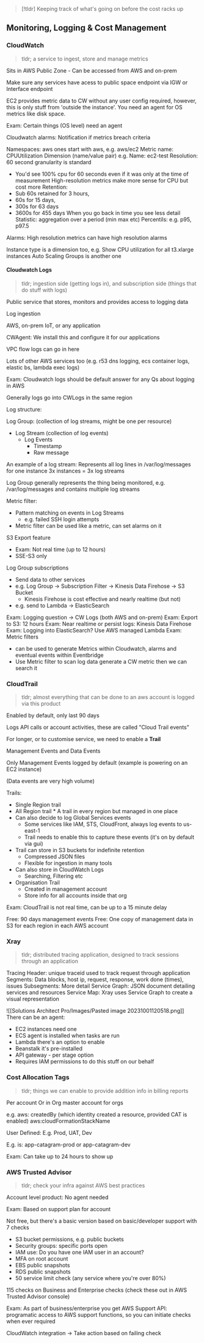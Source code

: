 > [!tldr] Keeping track of what's going on before the cost racks up
## Monitoring, Logging & Cost Management
### CloudWatch

> tldr; a service to ingest, store and manage metrics

Sits in AWS Public Zone - Can be accessed from AWS and on-prem

Make sure any services have acess to public space endpoint via IGW or Interface endpoint

EC2 provides metric data to CW without any user config required, however, this is only stuff from 'outside the instance'. You need an agent for OS metrics like disk space.

Exam: Certain things (OS level) need an agent

Cloudwatch alarms: Notification if metrics breach criteria

Namespaces: aws ones start with aws, e.g. aws/ec2
Metric name: CPUUtilization
Dimension (name/value pair) e.g. Name: ec2-test
Resolution: 60 second granularity is standard
* You'd see 100% cpu for 60 seconds even if it was only at the time of measurement
High-resolution metrics make more sense for CPU but cost more
Retention: 
* Sub 60s retained for 3 hours, 
* 60s for 15 days, 
* 300s for 63 days
* 3600s for 455 days
When you go back in time you see less detail
Statistic: aggregation over a period (min max etc)
Percentils: e.g. p95, p97.5

Alarms: High resolution metrics can have high resolution alarms

Instance type is a dimension too, e.g. Show CPU utilization for all t3.xlarge instances
Auto Scaling Groups is another one

#### Cloudwatch Logs

> tldr; ingestion side (getting logs in), and subscription side (things that do stuff with logs)

Public service that stores, monitors and provides access to logging data

Log ingestion

AWS, on-prem IoT, or any application

CWAgent: We install this and configure it for our applications

VPC flow logs can go in here

Lots of other AWS services too (e.g. r53 dns logging, ecs container logs, elastic bs, lambda exec logs)

Exam: Cloudwatch logs should be default answer for any Qs about logging in AWS

Generally logs go into CWLogs in the same region

Log structure:

Log Group: (collection of log streams, might be one per resource)
* Log Stream (collection of log events)
	* Log Events
		* Timestamp
		* Raw message

An example of a log stream: Represents all log lines in /var/log/messages for one instance
3x instances = 3x log streams

Log Group generally represents the thing being monitored, e.g. /var/log/messages and contains multiple log streams

Metric filter:
* Pattern matching on events in Log Streams
	* e.g. failed SSH login attempts
* Metric filter can be used like a metric, can set alarms on it

S3 Export feature
* Exam: Not real time (up to 12 hours)
* SSE-S3 only

Log Group subscriptions
* Send data to other services
* e.g. Log Group -> Subscription Filter -> Kinesis Data Firehose -> S3 Bucket
	* Kinesis Firehose is cost effective and nearly realtime (but not)
* e.g. send to Lambda -> ElasticSearch 

Exam: Logging question -> CW Logs (both AWS and on-prem)
Exam: Export to S3: 12 hours
Exam: Near realtime or persist logs: Kinesis Data Firehose
Exam: Logging into ElasticSearch? Use AWS managed Lambda
Exam: Metric filters 
* can be used to generate Metrics within Cloudwatch, alarms and eventual events within Eventbridge
* Use Metric filter to scan log data generate a CW metric then we can search it

### CloudTrail

> tldr; almost everything that can be done to an aws account is logged via this product

Enabled by default, only last 90 days

Logs API calls or account activities, these are called "Cloud Trail events"

For longer, or to customise service, we need to enable a **Trail**

Management Events and Data Events

Only Management Events logged by default (example is powering on an EC2 instance)

(Data events are very high volume)

Trails:
* Single Region trail
* All Region trail
		* A trail in every region but managed in one place
* Can also decide to log Global Services events
	* Some services like IAM, STS, CloudFront, always log events to us-east-1
	* Trail needs to enable this to capture these events (it's on by default via gui)
* Trail can store in S3 buckets for indefinite retention
	* Compressed JSON files
	* Flexible for ingestion in many tools
* Can also store in CloudWatch Logs
	* Searching, Filtering etc
* Organisation Trail
	* Created in management account
	* Store info for all accounts inside that org

Exam: CloudTrail is not real time, can be up to a 15 minute delay

Free: 90 days management events
Free: One copy of management data in S3 for each region in each AWS account

### Xray

> tldr; distributed tracing application, designed to track sessions through an application

Tracing Header: unique traceid used to track request through application
Segments: Data blocks, host ip, request, response, work done (times), issues
Subsegments: More detail
Service Graph: JSON document detailing services and resources
Service Map: Xray uses Service Graph to create a visual representation

![[Solutions Architect Pro/Images/Pasted image 20231001120518.png]]
There can be an agent:
* EC2 instances need one
* ECS agent is installed when tasks are run
* Lambda there's an option to enable
* Beanstalk it's pre-installed
* API gateway - per stage option
* Requires IAM permissions to do this stuff on our behalf

### Cost Allocation Tags

> tldr; things we can enable to provide addition info in billing reports

Per account
Or in Org master account for orgs

e.g.
aws: createdBy (which identity created a resource, provided CAT is enabled)
aws:cloudFormationStackName

User Defined:
E.g. Prod, UAT, Dev

E.g. is: app-catagram-prod or app-catagram-dev

Exam: Can take up to 24 hours to show up
### AWS Trusted Advisor

> tldr; check your infra against AWS best practices

Account level product: No agent needed

Exam: Based on support plan for account

Not free, but there's a basic version based on basic/developer support with 7 checks
* S3 bucket permissions, e.g. public buckets
* Security groups: specific ports open
* IAM use: Do you have one IAM user in an account?
* MFA on root account
* EBS public snapshots
* RDS public snapshots
* 50 service limit check (any service where you're over 80%)

115 checks on Business and Enterprise checks (check these out in AWS Trusted Advisor console)

Exam: As part of business/enterprise you get AWS Support API: programatic access to AWS support functions, so you can initiate checks when ever required

CloudWatch integration -> Take action based on failing check


